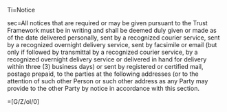 Ti=Notice

sec=All notices that are required or may be given pursuant to the Trust Framework must be in writing and shall be deemed duly given or made as of the date delivered personally, sent by a recognized courier service, sent by a recognized overnight delivery service, sent by facsimile or email (but only if followed by transmittal by a recognized courier service, by a recognized overnight delivery service or delivered in hand for delivery within three (3) business days) or sent by registered or certified mail, postage prepaid, to the parties at the following addresses (or to the attention of such other Person or such other address as any Party may provide to the other Party by notice in accordance with this section.

=[G/Z/ol/0]
